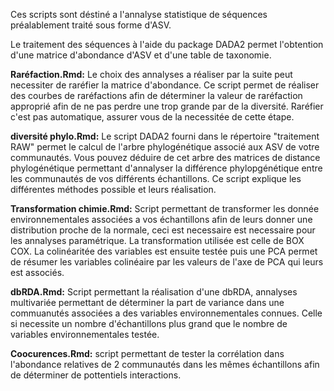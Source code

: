 Ces scripts sont déstiné a l'annalyse statistique de séquences préalablement traité sous forme d'ASV.

Le traitement des séquences à l'aide du package DADA2 permet l'obtention d'une matrice d'abondance d'ASV et d'une table de taxonomie.

**Raréfaction.Rmd:** Le choix des annalyses a réaliser par la suite peut necessiter de raréfier la matrice d'abondance. Ce script permet de réaliser des courbes de raréfactions afin de déterminer la valeur de raréfaction approprié afin de ne pas perdre une trop grande par de la diversité. Raréfier c'est pas automatique, assurer vous de la necessitée de cette étape.

**diversité phylo.Rmd:** Le script DADA2 fourni dans le répertoire "traitement RAW" permet le calcul de l'arbre phylogénétique associé aux ASV de votre communautés. Vous pouvez déduire de cet arbre des matrices de distance phylogénétique permettant d'annalyser la différence phylopgénétique entre les communautés de vos différents échantillons. Ce script explique les différentes méthodes possible et leurs réalisation.

**Transformation chimie.Rmd:** Script permettant de transformer les donnée environnementales associées a vos échantillons afin de leurs donner une distribution proche de la normale, ceci est necessaire est necessaire pour les annalyses paramétrique. La transformation utilisée est celle de BOX COX. La colinéaritée des variables est ensuite testée puis une PCA permet de résumer les variables colinéaire par les valeurs de l'axe de PCA qui leurs est associés.

**dbRDA.Rmd:** Script permettant la réalisation d'une dbRDA, annalyses multivariée permettant de déterminer la part de variance dans une commuanutés associées a des variables environnementales connues. Celle si necessite un nombre d'échantillons plus grand que le nombre de variables environnementales testée.

**Coocurences.Rmd:** script permettant de tester la corrélation dans l'abondance relatives de 2 communautés dans les mêmes échantillons afin de déterminer de pottentiels interactions.

